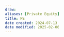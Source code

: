 ```yaml
---
draw:
aliases: [Private Equity]
title: PE
date created: 2024-07-13
date modified: 2025-02-06
---
```

